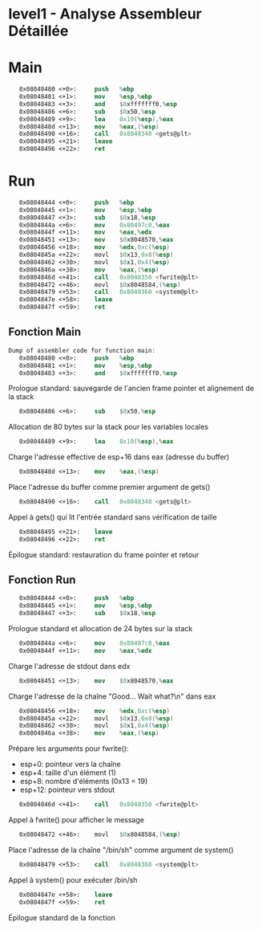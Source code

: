 # level1 - Analyse Assembleur Détaillée

# Main
```nasm
   0x08048480 <+0>:     push   %ebp
   0x08048481 <+1>:     mov    %esp,%ebp
   0x08048483 <+3>:     and    $0xfffffff0,%esp
   0x08048486 <+6>:     sub    $0x50,%esp
   0x08048489 <+9>:     lea    0x10(%esp),%eax
   0x0804848d <+13>:    mov    %eax,(%esp)
   0x08048490 <+16>:    call   0x8048340 <gets@plt>
   0x08048495 <+21>:    leave  
   0x08048496 <+22>:    ret    
```

# Run
```nasm
   0x08048444 <+0>:     push   %ebp
   0x08048445 <+1>:     mov    %esp,%ebp
   0x08048447 <+3>:     sub    $0x18,%esp
   0x0804844a <+6>:     mov    0x80497c0,%eax
   0x0804844f <+11>:    mov    %eax,%edx
   0x08048451 <+13>:    mov    $0x8048570,%eax
   0x08048456 <+18>:    mov    %edx,0xc(%esp)
   0x0804845a <+22>:    movl   $0x13,0x8(%esp)
   0x08048462 <+30>:    movl   $0x1,0x4(%esp)
   0x0804846a <+38>:    mov    %eax,(%esp)
   0x0804846d <+41>:    call   0x8048350 <fwrite@plt>
   0x08048472 <+46>:    movl   $0x8048584,(%esp)
   0x08048479 <+53>:    call   0x8048360 <system@plt>
   0x0804847e <+58>:    leave  
   0x0804847f <+59>:    ret  
```

## Fonction Main

```nasm
Dump of assembler code for function main:
   0x08048480 <+0>:     push   %ebp
   0x08048481 <+1>:     mov    %esp,%ebp
   0x08048483 <+3>:     and    $0xfffffff0,%esp
```
Prologue standard: sauvegarde de l'ancien frame pointer et alignement de la stack

```nasm
   0x08048486 <+6>:     sub    $0x50,%esp
```
Allocation de 80 bytes sur la stack pour les variables locales

```nasm
   0x08048489 <+9>:     lea    0x10(%esp),%eax
```
Charge l'adresse effective de esp+16 dans eax (adresse du buffer)

```nasm
   0x0804848d <+13>:    mov    %eax,(%esp)
```
Place l'adresse du buffer comme premier argument de gets()

```nasm
   0x08048490 <+16>:    call   0x8048340 <gets@plt>
```
Appel à gets() qui lit l'entrée standard sans vérification de taille

```nasm
   0x08048495 <+21>:    leave  
   0x08048496 <+22>:    ret   
```
Épilogue standard: restauration du frame pointer et retour

## Fonction Run

```nasm
   0x08048444 <+0>:     push   %ebp
   0x08048445 <+1>:     mov    %esp,%ebp
   0x08048447 <+3>:     sub    $0x18,%esp
```
Prologue standard et allocation de 24 bytes sur la stack

```nasm
   0x0804844a <+6>:     mov    0x80497c0,%eax
   0x0804844f <+11>:    mov    %eax,%edx
```
Charge l'adresse de stdout dans edx

```nasm
   0x08048451 <+13>:    mov    $0x8048570,%eax
```
Charge l'adresse de la chaîne "Good... Wait what?\n" dans eax

```nasm
   0x08048456 <+18>:    mov    %edx,0xc(%esp)
   0x0804845a <+22>:    movl   $0x13,0x8(%esp)
   0x08048462 <+30>:    movl   $0x1,0x4(%esp)
   0x0804846a <+38>:    mov    %eax,(%esp)
```
Prépare les arguments pour fwrite():
- esp+0: pointeur vers la chaîne
- esp+4: taille d'un élément (1)
- esp+8: nombre d'éléments (0x13 = 19)
- esp+12: pointeur vers stdout

```nasm
   0x0804846d <+41>:    call   0x8048350 <fwrite@plt>
```
Appel à fwrite() pour afficher le message

```nasm
   0x08048472 <+46>:    movl   $0x8048584,(%esp)
```
Place l'adresse de la chaîne "/bin/sh" comme argument de system()

```nasm
   0x08048479 <+53>:    call   0x8048360 <system@plt>
```
Appel à system() pour exécuter /bin/sh

```nasm
   0x0804847e <+58>:    leave  
   0x0804847f <+59>:    ret
```
Épilogue standard de la fonction
